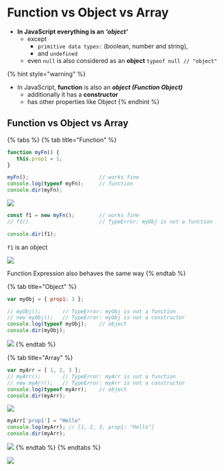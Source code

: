 # Function vs Object vs Array

* **In JavaScript everything is an** _**'object'**_ 
  * except
    * `primitive data types:` \(boolean, number and string\),
    * and `undefined` 
  * even `null` is also considered as an **object**  `typeof null // "object"`

{% hint style="warning" %}
* In JavaScript, **function** is also an _**object  \(Function Object\)**_
  * additionally it has a **constructor**
  * has other properties like Object
{% endhint %}

## Function vs Object vs Array

{% tabs %}
{% tab title="Function" %}
```javascript
function myFn() {
   this.prop1 = 1; 
}

myFn();                       // works fine
console.log(typeof myFn);     // function
console.dir(myFn);
```

![](../../../.gitbook/assets/image%20%2881%29.png)

```javascript
const f1 = new myFn();        // works fine
// f1()                       // TypeError: myObj is not a function

console.dir(f1);
```

`f1` is an object

![](../../../.gitbook/assets/image%20%28199%29.png)

Function Expression also behaves the same way
{% endtab %}

{% tab title="Object" %}


```javascript
var myObj = { prop1: 1 };

// myObj();       // TypeError: myObj is not a function
// new myObj();   // TypeError: myObj is not a constructor
console.log(typeof myObj);    // object
console.dir(myObj);
```



![](../../../.gitbook/assets/image%20%28158%29.png)
{% endtab %}

{% tab title="Array" %}
```javascript
var myArr = [ 1, 2, 3 ];
// myArr();       // TypeError: myArr is not a function
// new myArr();   // TypeError: myArr is not a constructor
console.log(typeof myArr);    // object
console.dir(myArr);
```

![](../../../.gitbook/assets/image%20%2851%29.png)

```javascript
myArr['prop1'] = "Hello"
console.log(myArr); // [1, 2, 3, prop1: "Hello"]
console.dir(myArr);
```

![](../../../.gitbook/assets/image%20%2856%29.png)
{% endtab %}
{% endtabs %}

![](https://cdn-media-1.freecodecamp.org/images/CHrqNxf5I7tIo4-CfbSXqC6fnDd2H273ieWJ)



